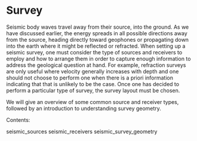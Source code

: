 # Survey

Seismic body waves travel away from their source, into the ground. As we
have discussed earlier, the energy spreads in all possible directions
away from the source, heading directly toward geophones or propagating
down into the earth where it might be reflected or refracted. When
setting up a seismic survey, one must consider the type of sources and
receivers to employ and how to arrange them in order to capture enough
information to address the geological question at hand. For example,
refraction surveys are only useful where velocity generally increases
with depth and one should not choose to perform one when there is a
priori information indicating that that is unlikely to be the case. Once
one has decided to perform a particular type of survey, the survey
layout must be chosen.

We will give an overview of some common source and receiver types,
followed by an introduction to understanding survey geometry.

Contents:

<div class="toctree" maxdepth="1">

seismic_sources seismic_receivers seismic_survey_geometry

</div>
